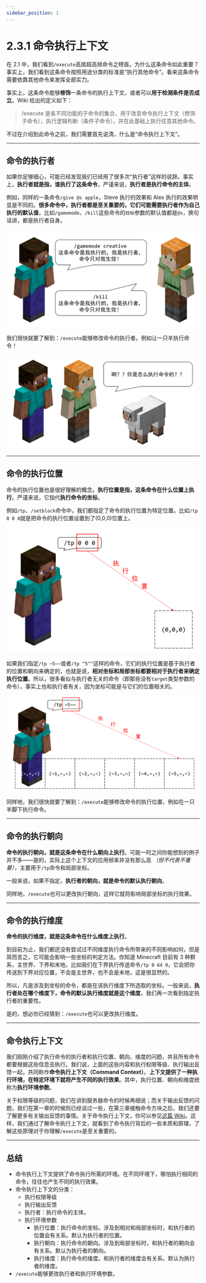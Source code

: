 ```yaml
---
sidebar_position: 1
---
```


# 2.3.1 命令执行上下文

在 2.1 中，我们看到`/execute`高居超高频命令之榜首。为什么这条命令如此重要？事实上，我们看到这条命令按照用途分类的标准是“执行其他命令”。看来这条命令需要依靠其他命令来发挥全部实力。

事实上，这条命令能够**修饰**一条命令的执行上下文，或者可以**用于检测条件是否成立**。Wiki 给出的定义如下：

> /execute 是各不同功能的子命令的集合，用于改变命令执行上下文（修饰子命令），执行逻辑判断（条件子命令），并在此基础上执行任意其他命令。

不过在介绍到此命令之前，我们需要首先说清，什么是“命令执行上下文”。

---

## 命令的执行者

如果你足够细心，可能已经发现我们已经用了很多次“执行者”这样的说辞。事实上，**执行者就是指，谁执行了这条命令**，严谨来说，**执行者是执行命令的主体**。

例如，同样的一条命令`/give @s apple`，Steve 执行的效果和 Alex 执行的效果明显是不同的。**很多命令中，执行者都是至关重要的，它们可能需要执行者作为自己执行的默认值**，比如`/gamemode`、`/kill`这些命令的`目标`参数的默认值都是`@s`，换句话讲，都是执行者自身。

![执行者](../img/section3/executor.png)

我们很快就要了解到：`/execute`能够修改命令的执行者。例如让一只羊执行命令！

![执行者羊](../img/section3/executor_sheep.png)

---

## 命令的执行位置

命令的执行位置也是很好理解的概念。**执行位置是指，这条命令在什么位置上执行**。严谨来说，它指代**执行命令的坐标**。

例如`/tp`、`/setblock`命令中，我们都指定了命令的执行位置为特定位置。比如`/tp 0 0 0`就是把命令的执行位置设置到了(0,0,0)位置上。

![执行位置](../img/section3/execute_position.png)

如果我们指定`/tp ~5~~`或者`/tp ^5^^`这样的命令，它们的执行位置是基于执行者的位置和朝向来确定的，也就是说，**相对坐标和局部坐标都要相对于执行者来确定执行位置**。所以，很多看似与执行者无关的命令（即那些没有`target`类型参数的命令），事实上也和执行者有关，因为坐标可能是与它们的位置相关的。

![执行位置2](../img/section3/execute_position_2.png)

同样地，我们很快就要了解到：`/execute`能够修改命令的执行位置，例如在一只羊脚下执行命令。

---

## 命令的执行朝向

**命令的执行朝向，就是这条命令在什么朝向上执行**。可能一时之间你能想到的例子并不多——是的，实际上这个上下文的应用频率并没有那么高 *（但不代表不重要）*，主要用于`/tp`命令和局部坐标。

一般来说，如果不指定，**执行者的朝向，就是命令的默认执行朝向**。

同样地，`/execute`也可以更改执行朝向，这样它就将影响局部坐标的执行效果。

---

## 命令的执行维度

**命令的执行维度，就是这条命令在什么维度上执行**。

到目前为止，我们都还没有尝试过不同维度执行命令所带来的不同影响如何，但是简而言之，它可能会影响一些坐标的判定方法。你知道 Minecraft 目前有 3 种群系，主世界、下界和末地。比如我们在下界执行传送命令`/tp 0 64 0`，它会把你传送到下界对应位置，不会是主世界，也不会是末地，这是很显然的。

所以，凡是涉及到坐标的命令，都是在该执行维度下所选取的坐标。一般来说，**执行者处在哪个维度下，命令的默认执行维度就是这个维度**，我们再一次看到指定执行者的重要性。

是的，想必你已经猜到：`/execute`也可以更改执行维度。

---

## 命令执行上下文

我们刚刚介绍了执行命令的执行者和执行位置、朝向、维度的问题，并且所有命令都要根据这些信息去执行。我们说，上面的这些内容和执行权限等级、执行输出反馈一起，共同称作**命令执行上下文（Command Context）**。**上下文提供了一种执行环境，在特定环境下就将产生不同的执行效果**。其中，执行位置、朝向和维度统称为**执行环境参数**。

关于权限等级的问题，我们在讲到服务器命令的时候再细说；而关于输出反馈的问题，我们在第一章的时候则已经谈过一些，在第三章接触命令方块之后，我们还要了解更多有关输出反馈的事情。关于命令执行上下文，你可以参见[这篇 Wiki](https://zh.minecraft.wiki/w/命令上下文)。这样，我们通过了解命令执行上下文，就看到了命令执行背后的一些本质和原理，了解这些原理对于你理解`/execute`是至关重要的。

---

## 总结

- 命令执行上下文提供了命令执行所需的环境。在不同环境下，哪怕执行相同的命令，往往也产生不同的执行效果。
- 命令执行上下文的分类：
  - 执行权限等级
  - 执行输出反馈
  - 执行者：执行命令的主体。
  - 执行环境参数
    - 执行位置：执行命令的坐标。涉及到相对和局部坐标时，和执行者的位置会有关系。默认为执行者的位置。
    - 执行朝向：执行命令的朝向。涉及到局部坐标时，和执行者的朝向会有关系。默认为执行者的朝向。
    - 执行维度：执行命令的维度。和执行者的维度会有关系。默认为执行者的维度。
- `/execute`能够更改执行者和执行环境参数。
